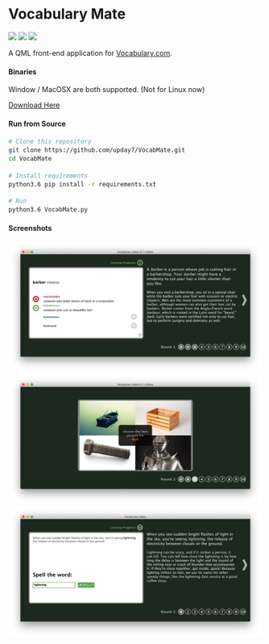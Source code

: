 # Vocabulary Mate 

![](https://img.shields.io/github/license/upday7/VocabMate.svg?style=flat-square)
![](https://img.shields.io/github/release/upday7/VocabMate.svg?style=flat-square)
![](https://img.shields.io/github/languages/top/upday7/VocabMate.svg?colorB=%2366CA5E&label=QML&style=flat-square)

A QML front-end application for [Vocabulary.com](https://www.vocabulary.com/play/).

#### Binaries
Window / MacOSX are both supported. (Not for Linux now)

[Download Here](https://github.com/upday7/VocabMate/releases)

#### Run from Source

```bash
# Clone this repository
git clone https://github.com/upday7/VocabMate.git
cd VocabMate

# Install requirements
python3.6 pip install -r requirements.txt

# Run
python3.6 VocabMate.py
```

#### Screenshots

![](_docs/screens/options.jpg)
![](_docs/screens/pic.jpg)
![](_docs/screens/spell.jpg)
